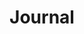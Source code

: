 ---
title: Journal
type: docs
bookToc: false
summary: "I'm intentionally not calling this a blog, as that comes with expectations of constant updates. Instead, this is a place to store thoughts on topics that matter to me."
---